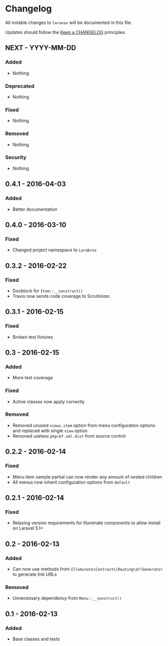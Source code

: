 # Changelog

All notable changes to `laranav` will be documented in this file.

Updates should follow the [Keep a CHANGELOG](http://keepachangelog.com/) principles.

## NEXT - YYYY-MM-DD

### Added
- Nothing

### Deprecated
- Nothing

### Fixed
- Nothing

### Removed
- Nothing

### Security
- Nothing

## 0.4.1 - 2016-04-03

### Added
- Better documentation

## 0.4.0 - 2016-03-10

### Fixed
- Changed project namespace to `Larabros`

## 0.3.2 - 2016-02-22

### Fixed
- Docblock for `Item::__construct()`
- Travis now sends code coverage to Scrutinizer.

## 0.3.1 - 2016-02-15

### Fixed
- Broken test fixtures

## 0.3 - 2016-02-15

### Added
- More test coverage

### Fixed
- Active classes now apply correctly

### Removed
- Removed unused `views.item` option from menu configuration options and replaced with single `view` option
- Removed useless `phpcbf.xml.dist` from source control

## 0.2.2 - 2016-02-14

### Fixed
- Menu item sample partial can now render any amount of nested children
- All menus now inherit configuration options from `default`

## 0.2.1 - 2016-02-14

### Fixed
- Relaxing version requirements for Illuminate components to allow install on Laravel 5.1+

## 0.2 - 2016-02-13

### Added
- Can now use methods from `Illuminate\Contracts\Routing\UrlGenerator` to generate link URLs

### Removed
- Unnecessary dependency from `Menu::__construct()`

## 0.1 - 2016-02-13

### Added
- Base classes and tests
